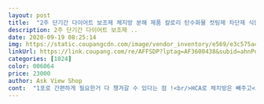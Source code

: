 ```yaml
---
layout: post 
title:  "2주 단기간 다이어트 보조제 체지방 분해 제품 칼로리 탄수화물 컷팅제 차단제 식단관리 식욕억제제 아님, 15포, 2주 다이어트" 
description: 2주 단기간 다이어트 보조제 ..
date: 2020-09-19 08:25:14 
img: https://static.coupangcdn.com/image/vendor_inventory/e569/e3c575ace8d6fa5ba17401c8c39091f3112b988e7db2e1ea4f77f948d318.png 
linkUrl: https://link.coupang.com/re/AFFSDP?lptag=AF3600438&subid=ahnPublicAsk&pageKey=1951978647&itemId=3315821600&vendorItemId=71455497188&traceid=V0-113-fe4be3f4ecdf33c1 
categories: [1024] 
color: 006064 
price: 23000 
author: Ask View Shop 
cont:  "1포로 간편하게 필요한거 다 챙겨갈 수 있다는 점 !<br/>HCA로 체치방은 빼주고<br/>가르시니아 속 탄수화물 킬러라고 불리는<br/>가르시니아 함량도 높고 비타민C와 히알루론산, 타우린, 치커리식이섬유 등 좋은 원료도 들어가있어서 다이어트 뿐아니라 피로회복, 건강에도 좋을것 같아요<br/>가성비가 너무좋은듯 (͈⌔͈⑅)<br/>거기에 꼭 필요한 항산화 영양소인 비타민C가 함유되어 있어서<br/>건강검진 결과에서 체지방 치수가 높아 지금부터 관리를 해주지않으면 성인병 걸릴 확률이 높아진다더라구요<br/>기존 더블다운에서 업그레이드 된 버전인데<br/>남자친구랑 다이어트 시작했는데 둘다 식탐도 강하고<br/>녹차에 들어있는 성분으로 스트레스 관리,심신안정에도 도움이 된다니 저처럼 스트레스에도 취약한 사람한테는 딱이네요<br/>녹차에 함유된 아미노산 테아닌이<br/>다이어트란.<br/>.<br/> 인내심을 가지고 꾸준히 해야하쥬 ㅠ ㅠ<br/>다이어트하면서 먹지못하는 그 스트레스란 .<br/> .<br/><br/>부원료들까지 스마트한 제품이라서<br/>분말 입자가 부드러워서 물없이 그냥 먹어도 불편하지않아요 그리고 , 스틱형태라서 휴대성도 좋고 !<br/>수용성 가르시니아, 엘 테아닌, 비타민c  and amp; 아우노슈가<br/>숙명처럼 평생 다이어트 중인 1인입니다.<br/> 매번 하는 다이어트지만 적응도 안되고 늘 스트레스받아 힘든데 체지방분해와 스트레스관리를 동시다발적으로 케어가능한 제품이라기에 바로 구매했어요.<br/> 저는 가르시니아 성분으로 효과를 본 케이스라 효능은 잘 알고있는데 스트레스 관리측면에서 많은 기대중입니다.<br/> 제품은 포장단위가 한포씩 개별포장인점에서 휴대가 간편하다는 점과 이지컷 컷팅으로 섭취하기 편한점이 참 좋아요 꾸준히 먹어볼려구요<br/>스트레스로 인한 긴장감을 해소해주니까<br/>스트레스로 인한 긴장완화 기능성이 추가되었다고 하더라구요<br/>식사전 하루 한포만 먹으면되고<br/>식전에 먹는거라 식후보다도 잊지않고 챙겨먹게되는것 같고 한포씩 가방에 넣어다니기도 좋네요 새콤달콤한 맛이라 그냥 먹어도 맛있고 날 더울땐 시원한 물에 타마셔도 좋더라구요<br/>약으로는 건강에 안좋을것 같고, 고민하다 구매했어요 〰️<br/>이게 핵심인데 ,<br/>이제 나이가 좀 들다보니 어렷을때 하던 방식의 다이어트는 오히려 독이 될 것 같고 건강을 챙기면서 관리하는 게 좋을 것 같아서 구매했어요<br/>인스타에서 엄청 핫하더라구요 !<br/>자꾸 무언가 먹고싶단 생각이 자꾸 들어서 쉽지않더라구요<br/>저와같이 의지력 약하고 건강하게 체지방관리 하고 싶은 사람들에게  추천합니다<br/>저희 둘다 효과를 보고있어서 다 먹은뒤 재구매 예정입니다<br/>저희한테 딱 필요한 제품이더라구요 ㅠ ㅠ<br/>지금 먹은지 3<br/> -4일 되었는데<br/>" 
---
```

